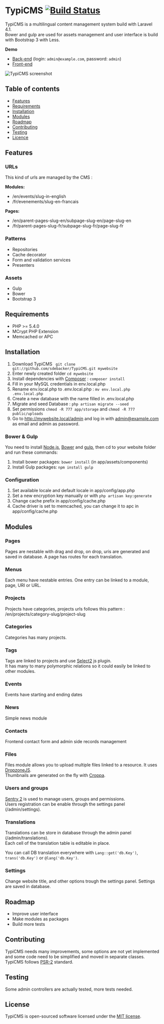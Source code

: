 # TypiCMS [![Build Status](https://travis-ci.org/sdebacker/TypiCMS.svg?branch=master)](https://travis-ci.org/sdebacker/TypiCMS)

TypiCMS is a multilingual content management system build with Laravel 4.1.  
Bower and gulp are used for assets management and user interface is build with Bootstrap 3 with Less.

**Demo**

* [Back-end](http://typicms.samsfactory.com/admin) (login: ``` admin@example.com ```, password: ``` admin ```)
* [Front-end](http://typicms.samsfactory.com)

![TypiCMS screenshot](http://typicms.samsfactory.com/uploads/pages/TypiCMS-screenshot-o.png)

## Table of contents

- [Features](#features)
- [Requirements](#requirements)
- [Installation](#installation)
- [Modules](#modules)
- [Roadmap](#roadmap)
- [Contributing](#contributing)
- [Testing](#testing)
- [Licence](#licence)

## Features

### URLs

This kind of urls are managed by the CMS :

**Modules:**

* /en/events/slug-in-english
* /fr/evenements/slug-en-francais

**Pages:**

* /en/parent-pages-slug-en/subpage-slug-en/page-slug-en
* /fr/parent-pages-slug-fr/subpage-slug-fr/page-slug-fr

### Patterns

- Repositories
- Cache decorator
- Form and validation services
- Presenters

### Assets

- Gulp
- Bower
- Bootstrap 3

## Requirements

- PHP >= 5.4.0
- MCrypt PHP Extension
- Memcached or APC

## Installation

1. Download TypiCMS ``` git clone git://github.com/sdebacker/TypiCMS.git mywebsite```
2. Enter newly created folder ``` cd mywebsite ```
3. Install dependencies with [Composer](https://getcomposer.org/doc/00-intro.md) : ``` composer install ```
4. Fill in your MySQL credentials in env.local.php
5. Rename env.local.php to .env.local.php : ``` mv env.local.php .env.local.php ```
6. Create a new database with the name filled in .env.local.php
7. Migrate and seed Database : ``` php artisan migrate --seed ```
8. Set permissions ``` chmod -R 777 app/storage ``` and ``` chmod -R 777 public/uploads ```
9. Go to http://mywebsite.local/admin and log in with admin@example.com as email and admin as password.

### Bower & Gulp

You need to install [Node.js](http://nodejs.org), [Bower](http://bower.io) and [gulp](http://gulpjs.com), then cd to your website folder and run these commands:

1. Install bower packages: ``` bower install ``` (in app/assets/components)
2. Install Gulp packages: ``` npm install gulp ```

### Configuration

1. Set available locale and default locale in app/config/app.php
2. Set a new encryption key manually or with ``` php artisan key:generate ```
3. Change cache prefix in app/config/cache.php
4. Cache driver is set to memcached, you can change it to apc in app/config/cache.php

## Modules

### Pages

Pages are nestable with drag and drop, on drop, uris are generated and saved in database. A page has routes for each translation.

### Menus

Each menu have nestable entries. One entry can be linked to a module, page, URI or URL.

### Projects

Projects have categories, projects urls follows this pattern : /en/projects/category-slug/project-slug

### Categories

Categories has many projects.

### Tags

Tags are linked to projects and use [Select2](http://ivaynberg.github.io/select2/) js plugin.  
It has many to many polymorphic relations so it could easily be linked to other modules.

### Events

Events have starting and ending dates

### News

Simple news module

### Contacts

Frontend contact form and admin side records management

### Files

Files module allows you to upload multiple files linked to a resource. It uses [DropzoneJS](http://www.dropzonejs.com).  
Thumbnails are generated on the fly with [Croppa](https://github.com/BKWLD/croppa).

### Users and groups

[Sentry 2](https://cartalyst.com/manual/sentry) is used to manage users, groups and permissions.  
Users registration can be enable through the settings panel (/admin/settings).

### Translations

Translations can be store in database through the admin panel (/admin/translations).  
Each cell of the translation table is editable in place.

You can call DB translation everywhere with ``` Lang::get('db.Key') ```, ``` trans('db.Key') ``` or ``` @lang('db.Key') ```.

### Settings

Change website title, and other options trough the settings panel. Settings are saved in database.

## Roadmap

* Improve user interface
* Make modules as packages
* Build more tests

## Contributing

TypiCMS needs many improvements, some options are not yet implemented and some code need to be simplified and moved in separate classes.  
TypiCMS follows [PSR-2](http://www.php-fig.org/psr/psr-2/) standard.

## Testing

Some admin controllers are actually tested, more tests needed.

## License

TypiCMS is open-sourced software licensed under the [MIT license](http://opensource.org/licenses/MIT).
